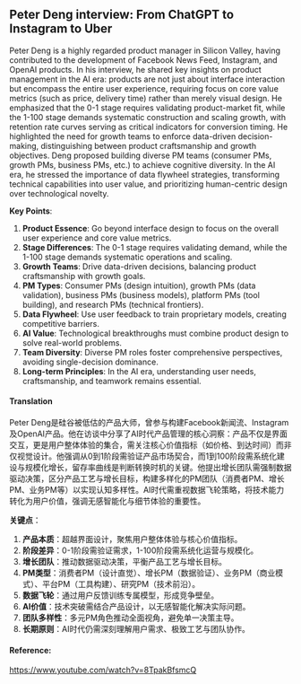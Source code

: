 ## Peter Deng interview: From ChatGPT to Instagram to Uber


Peter Deng is a highly regarded product manager in Silicon Valley, having contributed to the development of Facebook News Feed, Instagram, and OpenAI products. In his interview, he shared key insights on product management in the AI era: products are not just about interface interaction but encompass the entire user experience, requiring focus on core value metrics (such as price, delivery time) rather than merely visual design. He emphasized that the 0-1 stage requires validating product-market fit, while the 1-100 stage demands systematic construction and scaling growth, with retention rate curves serving as critical indicators for conversion timing. He highlighted the need for growth teams to enforce data-driven decision-making, distinguishing between product craftsmanship and growth objectives. Deng proposed building diverse PM teams (consumer PMs, growth PMs, business PMs, etc.) to achieve cognitive diversity. In the AI era, he stressed the importance of data flywheel strategies, transforming technical capabilities into user value, and prioritizing human-centric design over technological novelty.  

**Key Points**:  
1. **Product Essence**: Go beyond interface design to focus on the overall user experience and core value metrics.  
2. **Stage Differences**: The 0-1 stage requires validating demand, while the 1-100 stage demands systematic operations and scaling.  
3. **Growth Teams**: Drive data-driven decisions, balancing product craftsmanship with growth goals.  
4. **PM Types**: Consumer PMs (design intuition), growth PMs (data validation), business PMs (business models), platform PMs (tool building), and research PMs (technical frontiers).  
5. **Data Flywheel**: Use user feedback to train proprietary models, creating competitive barriers.  
6. **AI Value**: Technological breakthroughs must combine product design to solve real-world problems.  
7. **Team Diversity**: Diverse PM roles foster comprehensive perspectives, avoiding single-decision dominance.  
8. **Long-term Principles**: In the AI era, understanding user needs, craftsmanship, and teamwork remains essential.

#### Translation 



Peter Deng是硅谷被低估的产品大师，曾参与构建Facebook新闻流、Instagram及OpenAI产品。他在访谈中分享了AI时代产品管理的核心洞察：产品不仅是界面交互，更是用户整体体验的集合，需关注核心价值指标（如价格、到达时间）而非仅视觉设计。他强调从0到1阶段需验证产品市场契合，而1到100阶段需系统化建设与规模化增长，留存率曲线是判断转换时机的关键。他提出增长团队需强制数据驱动决策，区分产品工艺与增长目标，构建多样化的PM团队（消费者PM、增长PM、业务PM等）以实现认知多样性。AI时代需重视数据飞轮策略，将技术能力转化为用户价值，强调无感智能化与细节体验的重要性。  

**关键点**：  
1. **产品本质**：超越界面设计，聚焦用户整体体验与核心价值指标。  
2. **阶段差异**：0-1阶段需验证需求，1-100阶段需系统化运营与规模化。  
3. **增长团队**：推动数据驱动决策，平衡产品工艺与增长目标。  
4. **PM类型**：消费者PM（设计直觉）、增长PM（数据验证）、业务PM（商业模式）、平台PM（工具构建）、研究PM（技术前沿）。  
5. **数据飞轮**：通过用户反馈训练专属模型，形成竞争壁垒。  
6. **AI价值**：技术突破需结合产品设计，以无感智能化解决实际问题。  
7. **团队多样性**：多元PM角色推动全面视角，避免单一决策主导。  
8. **长期原则**：AI时代仍需深刻理解用户需求、极致工艺与团队协作。

#### Reference: 

https://www.youtube.com/watch?v=8TpakBfsmcQ
